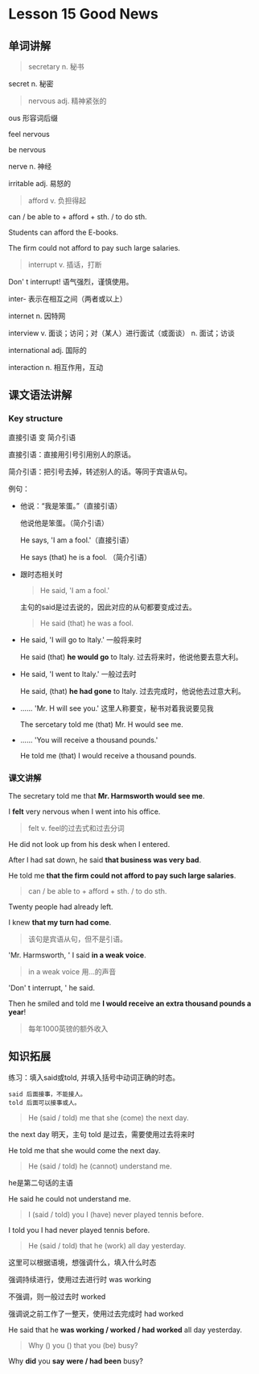 # Lesson 15 Good News

## 单词讲解

> secretary n. 秘书

secret n. 秘密



> nervous adj. 精神紧张的

ous 形容词后缀

feel nervous

be nervous

nerve n. 神经

irritable adj. 易怒的



> afford v. 负担得起

can / be able to + afford + sth. / to do sth.

Students can afford the E-books.

The firm could not afford to pay such large salaries.



> interrupt v. 插话，打断

Don' t interrupt! 语气强烈，谨慎使用。

inter- 表示在相互之间（两者或以上）

internet n. 因特网

interview v. 面谈；访问；对（某人）进行面试（或面谈） n. 面试；访谈

international adj. 国际的

interaction n. 相互作用，互动



## 课文语法讲解

### Key structure

直接引语 变 简介引语

直接引语：直接用引号引用别人的原话。

简介引语：把引号去掉，转述别人的话。等同于宾语从句。

例句：

- 他说：“我是笨蛋。”（直接引语）

  他说他是笨蛋。（简介引语）

  He says, 'I am a fool.'（直接引语）

  He says (that) he is a fool. （简介引语）



- 跟时态相关时

  > He said, 'I am a fool.' 

  主句的said是过去说的，因此对应的从句都要变成过去。

  > He said (that) he was a fool.

- He said, 'I will go to Italy.'   一般将来时

  He said (that) **he would go** to Italy.   过去将来时，他说他要去意大利。

- He said, 'I went to Italy.'  一般过去时

  He said, (that) **he had gone** to Italy. 过去完成时，他说他去过意大利。
  
  

- ...... 'Mr. H will see you.' 这里人称要变，秘书对着我说要见我

  The sercetary told me (that) Mr. H would see me.

- ...... 'You will receive a thousand pounds.'

  He told me (that) I would receive a thousand pounds.



### 课文讲解

The secretary told me that **Mr. Harmsworth would see me**.

I **felt** very nervous when I went into his office.

> felt v. feel的过去式和过去分词

He did not look up from his desk when I entered.

After I had sat down, he said **that business was very bad**.

He told me **that the firm could not afford to pay such large salaries**.

> can / be able to + afford + sth. / to do sth.

Twenty people had already left.

I knew **that my turn had come**.

> 该句是宾语从句，但不是引语。

'Mr. Harmsworth, ' I said **in a weak voice**.

> in a weak voice 用...的声音

'Don' t interrupt, ' he said.

Then he smiled and told me **I would receive an extra thousand pounds a year**!

> 每年1000英镑的额外收入



## 知识拓展

练习：填入said或told, 并填入括号中动词正确的时态。

```
said 后面接事，不能接人。
told 后面可以接事或人。
```



> He (said / told) me that she (come) the next day.

the next day 明天，主句 told 是过去，需要使用过去将来时

He told me that she would come the next day.



> He (said / told) he (cannot) understand me.

he是第二句话的主语

He said he could not understand me.



> I  (said / told) you I (have) never played tennis before.

I told you I had never played tennis before.



> He (said / told) that he (work) all day yesterday.

这里可以根据语境，想强调什么，填入什么时态

强调持续进行，使用过去进行时 was working

不强调，则一般过去时 worked

强调说之前工作了一整天，使用过去完成时 had worked

He said that he **was working / worked / had worked** all day yesterday.



> Why () you () that you (be) busy?

Why **did** you **say** **were / had been** busy?